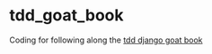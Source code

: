 # tdd_goat_book

Coding for following along the [tdd django goat book](http://www.obeythetestinggoat.com/pages/book.html#toc)

